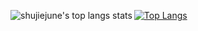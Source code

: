 [![Top Langs](https://github-readme-stats-eight-xi-93.vercel.app/api/top-langs/?username=shujiejune&card_width=300&size_weight=1&count_weight=0&langs_count=8&layout=compact&theme=solarized-light&hide=html,css,ejs,shaderlab,hlsl)](https://github.com/shujiejune/github-readme-stats)
<img align="left" alt="shujiejune's top langs stats" src="https://github-readme-stats.vercel.app/api/top-langs/?username=shujiejune&card_width=300&size_weight=1&count_weight=0&langs_count=8&layout=compact&theme=solarized-light&hide=html,css,ejs,shaderlab,hlsl" />

<!--
**shujiejune/shujiejune** is a ✨ _special_ ✨ repository because its `README.md` (this file) appears on your GitHub profile.

Here are some ideas to get you started:

- 🔭 I’m currently working on ...
- 🌱 I’m currently learning ...
- 👯 I’m looking to collaborate on ...
- 🤔 I’m looking for help with ...
- 💬 Ask me about ...
- 📫 How to reach me: ...
- 😄 Pronouns: ...
- ⚡ Fun fact: ...
-->
